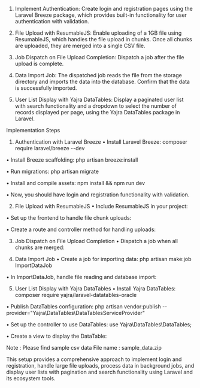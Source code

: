 1.	Implement Authentication: 
Create login and registration pages using the Laravel Breeze package, which provides built-in functionality for user authentication with validation.

2.	File Upload with ResumableJS: 
Enable uploading of a 1GB file using ResumableJS, which handles the file upload in chunks. Once all chunks are uploaded, they are merged into a single CSV file.

3.	Job Dispatch on File Upload Completion: 
Dispatch a job after the file upload is complete.

4.	Data Import Job: 
The dispatched job reads the file from the storage directory and imports the data into the database. Confirm that the data is successfully imported.

5.	User List Display with Yajra DataTables: 
Display a paginated user list with search functionality and a dropdown to select the number of records displayed per page, using the Yajra DataTables package in Laravel.

Implementation Steps
1. Authentication with Laravel Breeze
•	Install Laravel Breeze:
    composer require laravel/breeze --dev 

•	Install Breeze scaffolding:
    php artisan breeze:install 

•	Run migrations:
    php artisan migrate 

•	Install and compile assets:
    npm install && npm run dev 

•	Now, you should have login and registration functionality with validation.

2. File Upload with ResumableJS
•	Include ResumableJS in your project:
    <script src="https://cdn.jsdelivr.net/npm/resumablejs@1.1.0/resumable.min.js"></script> 

•	Set up the frontend to handle file chunk uploads:

•	Create a route and controller method for handling uploads:

3. Job Dispatch on File Upload Completion
•	Dispatch a job when all chunks are merged:

4. Data Import Job
•   Create a job for importing data:
    php artisan make:job ImportDataJob

•	In ImportDataJob, handle file reading and database import:

5. User List Display with Yajra DataTables
•   Install Yajra DataTables:
    composer require yajra/laravel-datatables-oracle 

•	Publish DataTables configuration:
    php artisan vendor:publish --provider="Yajra\DataTables\DataTablesServiceProvider" 

•	Set up the controller to use DataTables:
    use Yajra\DataTables\DataTables; 
   
•	Create a view to display the DataTable:

Note : 
Please find sample csv data
File name : sample_data.zip
 
This setup provides a comprehensive approach to implement login and registration, handle large file uploads, process data in background jobs, and display user lists with pagination and search functionality using Laravel and its ecosystem tools.

